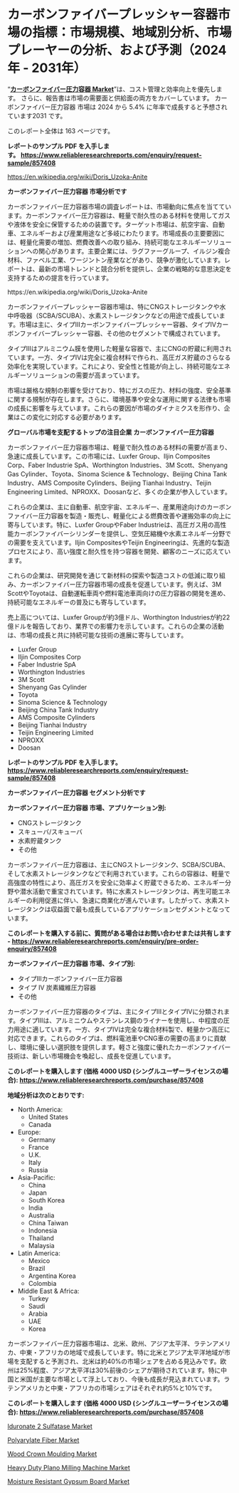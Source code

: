 <p><h1>カーボンファイバープレッシャー容器市場の指標：市場規模、地域別分析、市場プレーヤーの分析、および予測（2024年 - 2031年）</h1></p><p>&ldquo;<strong><a href="https://www.reliableresearchreports.com/carbon-fiber-pressure-vessel-r857408">カーボンファイバー圧力容器 Market</a></strong>&rdquo;は、コスト管理と効率向上を優先します。 さらに、報告書は市場の需要面と供給面の両方をカバーしています。 カーボンファイバー圧力容器 市場は 2024 から 5.4% に年率で成長すると予想されています2031 です。</p>
<p>このレポート全体は 163 ページです。</p>
<p><strong>レポートのサンプル PDF を入手します。&nbsp;<a href="https://www.reliableresearchreports.com/enquiry/request-sample/857408">https://www.reliableresearchreports.com/enquiry/request-sample/857408</a></strong></p>
<p><a href="https://en.wikipedia.org/wiki/Doris_Uzoka-Anite">https://en.wikipedia.org/wiki/Doris_Uzoka-Anite</a></p>
<p><strong>カーボンファイバー圧力容器 市場分析です</strong></p>
<p><p>カーボンファイバー圧力容器市場の調査レポートは、市場動向に焦点を当てています。カーボンファイバー圧力容器は、軽量で耐久性のある材料を使用してガスや液体を安全に保管するための装置です。ターゲット市場は、航空宇宙、自動車、エネルギーおよび産業用途など多岐にわたります。市場成長の主要要因には、軽量化需要の増加、燃費改善への取り組み、持続可能なエネルギーソリューションへの関心があります。主要企業には、ラグファーグループ、イルジン複合材料、ファベル工業、ワージントン産業などがあり、競争が激化しています。レポートは、最新の市場トレンドと競合分析を提供し、企業の戦略的な意思決定を支持するための提言を行っています。</p></p>
<p>https://en.wikipedia.org/wiki/Doris_Uzoka-Anite</p>
<p><p>カーボンファイバープレッシャー容器市場は、特にCNGストレージタンクや水中呼吸器（SCBA/SCUBA）、水素ストレージタンクなどの用途で成長しています。市場は主に、タイプIIIカーボンファイバープレッシャー容器、タイプIVカーボンファイバープレッシャー容器、その他のセグメントで構成されています。</p><p>タイプIIIはアルミニウム膜を使用した軽量な容器で、主にCNGの貯蔵に利用されています。一方、タイプIVは完全に複合材料で作られ、高圧ガス貯蔵のさらなる効率化を実現しています。これにより、安全性と性能が向上し、持続可能なエネルギーソリューションの需要が高まっています。</p><p>市場は厳格な規制の影響を受けており、特にガスの圧力、材料の強度、安全基準に関する規制が存在します。さらに、環境基準や安全な運用に関する法律も市場の成長に影響を与えています。これらの要因が市場のダイナミクスを形作り、企業はこの変化に対応する必要があります。</p></p>
<p><strong>グローバル市場を支配するトップの注目企業 カーボンファイバー圧力容器</strong></p>
<p><p>カーボンファイバー圧力容器市場は、軽量で耐久性のある材料の需要が高まり、急速に成長しています。この市場には、Luxfer Group、Iljin Composites Corp、Faber Industrie SpA、Worthington Industries、3M Scott、Shenyang Gas Cylinder、Toyota、Sinoma Science & Technology、Beijing China Tank Industry、AMS Composite Cylinders、Beijing Tianhai Industry、Teijin Engineering Limited、NPROXX、Doosanなど、多くの企業が参入しています。</p><p>これらの企業は、主に自動車、航空宇宙、エネルギー、産業用途向けのカーボンファイバー圧力容器を製造・販売し、軽量化による燃費改善や運搬効率の向上に寄与しています。特に、Luxfer GroupやFaber Industrieは、高圧ガス用の高性能カーボンファイバーシリンダーを提供し、空気圧縮機や水素エネルギー分野での需要を支えています。Iljin CompositesやTeijin Engineeringは、先進的な製造プロセスにより、高い強度と耐久性を持つ容器を開発、顧客のニーズに応えています。</p><p>これらの企業は、研究開発を通じて新材料の探索や製造コストの低減に取り組み、カーボンファイバー圧力容器市場の成長を促進しています。例えば、3M ScottやToyotaは、自動運転車両や燃料電池車両向けの圧力容器の開発を進め、持続可能なエネルギーの普及にも寄与しています。</p><p>売上高については、Luxfer Groupが約3億ドル、Worthington Industriesが約22億ドルを報告しており、業界での影響力を示しています。これらの企業の活動は、市場の成長と共に持続可能な技術の進展に寄与しています。</p></p>
<p><ul><li>Luxfer Group</li><li>Iljin Composites Corp</li><li>Faber Industrie SpA</li><li>Worthington Industries</li><li>3M Scott</li><li>Shenyang Gas Cylinder</li><li>Toyota</li><li>Sinoma Science & Technology</li><li>Beijing China Tank Industry</li><li>AMS Composite Cylinders</li><li>Beijing Tianhai Industry</li><li>Teijin Engineering Limited</li><li>NPROXX</li><li>Doosan</li></ul></p>
<p><strong>レポートのサンプル PDF を入手します。 <a href="https://www.reliableresearchreports.com/enquiry/request-sample/857408">https://www.reliableresearchreports.com/enquiry/request-sample/857408</a></strong></p>
<p><strong>カーボンファイバー圧力容器 セグメント分析です</strong></p>
<p><strong>カーボンファイバー圧力容器 市場、アプリケーション別:</strong></p>
<p><ul><li>CNGストレージタンク</li><li>スキューバ/スキューバ</li><li>水素貯蔵タンク</li><li>その他</li></ul></p>
<p><p>カーボンファイバー圧力容器は、主にCNGストレージタンク、SCBA/SCUBA、そして水素ストレージタンクなどで利用されています。これらの容器は、軽量で高強度の特性により、高圧ガスを安全に効率よく貯蔵できるため、エネルギー分野や潜水活動で重宝されています。特に水素ストレージタンクは、再生可能エネルギーの利用促進に伴い、急速に商業化が進んでいます。したがって、水素ストレージタンクは収益面で最も成長しているアプリケーションセグメントとなっています。</p></p>
<p><strong>このレポートを購入する前に、質問がある場合はお問い合わせまたは共有します - <a href="https://www.reliableresearchreports.com/enquiry/pre-order-enquiry/857408">https://www.reliableresearchreports.com/enquiry/pre-order-enquiry/857408</a></strong></p>
<p><strong>カーボンファイバー圧力容器 市場、タイプ別:</strong></p>
<p><ul><li>タイプIIIカーボンファイバー圧力容器</li><li>タイプ IV 炭素繊維圧力容器</li><li>その他</li></ul></p>
<p><p>カーボンファイバー圧力容器のタイプは、主にタイプIIIとタイプIVに分類されます。タイプIIIは、アルミニウムやステンレス鋼のライナーを使用し、中程度の圧力用途に適しています。一方、タイプIVは完全な複合材料製で、軽量かつ高圧に対応できます。これらのタイプは、燃料電池車やCNG車の需要の高まりに貢献し、環境に優しい選択肢を提供します。軽さと強度に優れたカーボンファイバー技術は、新しい市場機会を喚起し、成長を促進しています。</p></p>
<p><strong>このレポートを購入します (価格 4000 USD (シングルユーザーライセンスの場合): <a href="https://www.reliableresearchreports.com/purchase/857408">https://www.reliableresearchreports.com/purchase/857408</a></strong></p>
<p><strong>地域分析は次のとおりです:</strong></p>
<p><ul>
    <li>
        North America:
        <ul>
            <li>United States</li>
            <li>Canada</li>
        </ul>
    </li>
    <li>
        Europe:
        <ul>
            <li>Germany</li>
            <li>France</li>
            <li>U.K.</li>
            <li>Italy</li>
            <li>Russia</li>
        </ul>
    </li>
    <li>
        Asia-Pacific:
        <ul>
            <li>China</li>
            <li>Japan</li>
            <li>South Korea</li>
            <li>India</li>
            <li>Australia</li>
            <li>China Taiwan</li>
            <li>Indonesia</li>
            <li>Thailand</li>
            <li>Malaysia</li>
        </ul>
    </li>
    <li>
        Latin America:
        <ul>
            <li>Mexico</li>
            <li>Brazil</li>
            <li>Argentina Korea</li>
            <li>Colombia</li>
        </ul>
    </li>
    <li>
        Middle East & Africa:
        <ul>
            <li>Turkey</li>
            <li>Saudi</li>
            <li>Arabia</li>
            <li>UAE</li>
            <li>Korea</li>
        </ul>
    </li>
    </ul></p>
<p><p>カーボンファイバー圧力容器市場は、北米、欧州、アジア太平洋、ラテンアメリカ、中東・アフリカの地域で成長しています。特に北米とアジア太平洋地域が市場を支配すると予測され、北米は約40%の市場シェアを占める見込みです。欧州は25%程度、アジア太平洋は30%前後のシェアが期待されています。特に中国と米国が主要な市場として浮上しており、今後も成長が見込まれています。ラテンアメリカと中東・アフリカの市場シェアはそれぞれ約5%と10%です。</p></p>
<p><strong>このレポートを購入します (価格 4000 USD (シングルユーザーライセンスの場合): <a href="https://www.reliableresearchreports.com/purchase/857408">https://www.reliableresearchreports.com/purchase/857408</a></strong></p>
<p><p><a href="https://www.linkedin.com/pulse/booming-iduronate-2-sulfatase-market-sector-analysis-growth-uqi9e?trackingId=QR9PAZDaT768eb5OKcDYKg%3D%3D">Iduronate 2 Sulfatase Market</a></p><p><a href="https://issuu.com/reportprime-2/docs/polyarylate-fiber-market-size-2030._dcdaded75fe902">Polyarylate Fiber Market</a></p><p><a href="https://issuu.com/reportprime-2/docs/wood-crown-moulding-market-size-203_814a6e35115e3d">Wood Crown Moulding Market</a></p><p><a href="https://github.com/NarcisoFerry/Market-Research-Report-List-1/blob/main/heavy-duty-plano-milling-machine-market.md">Heavy Duty Plano Milling Machine Market</a></p><p><a href="https://www.linkedin.com/pulse/emerging-trends-moisture-resistant-gypsum-board-market-global-16csc?trackingId=uwoSf4wcQauwaZS0KAjRNg%3D%3D">Moisture Resistant Gypsum Board Market</a></p></p>